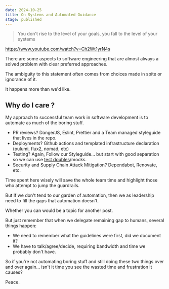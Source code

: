 ```yaml
---
date: 2024-10-25
title: On Systems and Automated Guidance
stage: published
---
```


> You don't rise to the level of your goals, you fall to the level of your systems

https://www.youtube.com/watch?v=Ch2Wt1yrN4s

There are some aspects to software engineering that are almost always a solved problem with clear preferred approaches.

The ambiguity to this statement often comes from choices made in spite or ignorance of it.

It happens more than we'd like.

## Why do I care ?

My approach to successful team work in software development is to automate as much of the boring stuff.

- PR reviews? DangerJS, Eslint, Prettier and a Team managed styleguide that lives in the repo.
- Deployments? Github actions and templated infrastructure declaration (pulumi, flux2, nomad, etc)
- Testing? Again, Follow our Styleguide... but start with good separation so we can use [test doubles](http://xunitpatterns.com/Test%20Double.html)/mocks.
- Security and Supply Chain Attack Mitigation? Dependabot, Renovate, etc.

Time spent here wisely will save the whole team time and highlight those who attempt to jump the guardrails.

But If we don't tend to our garden of automation, then we as leadership need to fill the gaps that automation doesn't.

Whether you can would be a topic for another post.

But just remember that when we delegate remaining gap to humans, several things happen:

- We need to remember what the guidelines were first, did we document it?
- We have to talk/agree/decide, requiring bandwidth and time we probably don't have.

So if you're not automating boring stuff and still doing these two things over and over again... isn't it time you see the wasted time and frustration it causes?

Peace.
